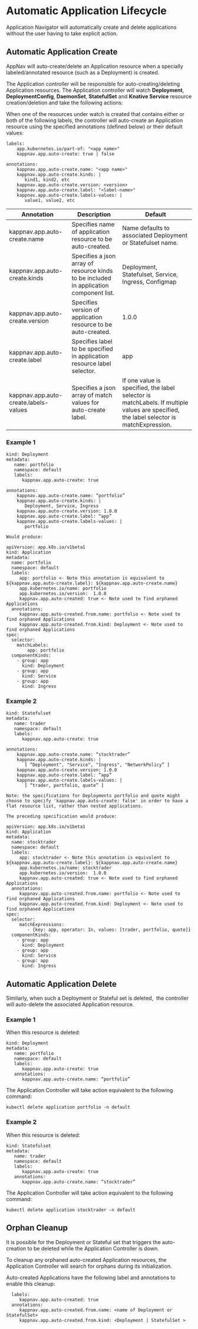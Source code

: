 # Automatic Application Lifecycle

Application Navigator will automatically create and delete applications without the user having to take explicit action.  

## Automatic Application Create

AppNav will auto-create/delete an Application resource when a specially labeled/annotated resource (such as a Deployment) is created.  

The Application controller will be responsible for auto-creating/deleting Application resources. The Application controller will watch **Deployment**, **DeploymentConfig**, **DaemonSet**, **StatefulSet** and **Knative Service** resource creation/deletion and take the following actions:

When one of the resources under watch is created that contains either or both of the following labels, the controller will auto-create an Application resource using the specified annotations (defined below) or their default values:

```
labels:
    app.kubernetes.io/part-of: "<app name>"
    kappnav.app.auto-create: true | false

annotations:
    kappnav.app.auto-create.name: "<app name>"
    kappnav.app.auto-create.kinds: | 
       kind1, kind2, etc
    kappnav.app.auto-create.version: <version>
    kappnav.app.auto-create.label: "<label-name>"
    kappnav.app.auto-create.labels-values: | 
       value1, value2, etc 
```

| Annotation |	Description |	Default |
|------------|--------------|-----------|
| kappnav.app.auto-create.name |  Specifies name of application resource to be auto-created. | Name defaults to associated Deployment or Statefulset name. | 
| kappnav.app.auto-create.kinds | Specifies a json array of resource kinds to be included in application component list. | Deployment, Statefulset, Service, Ingress, Configmap | 
| kappnav.app.auto-create.version	| Specifies version of application resource to be auto-created.	| 1.0.0 | 
| kappnav.app.auto-create.label |	Specifies label to be specified in application resource label selector. |	app |
| kappnav.app.auto-create.labels-values |	Specifies a json array of match values for auto-create label. | If one value is specified, the label selector is matchLabels.  If multiple values are specified, the label selector is matchExpression.  |	Name of associated Deployment or Statefulset. Default is same as associated Deployment or Statefulset name. |


### Example 1

```
kind: Deployment
metadata:
   name: portfolio
   namespace: default
   labels: 
      kappnav.app.auto-create: true

annotations:
    kappnav.app.auto-create.name: “portfolio”
    kappnav.app.auto-create.kinds: | 
       Deployment, Service, Ingress
    kappnav.app.auto-create.version: 1.0.0
    kappnav.app.auto-create.label: “app”
    kappnav.app.auto-create.labels-values: | 
       portfolio

Would produce: 

apiVersion: app.k8s.io/v1beta1
kind: Application
metadata:
  name: portfolio
  namespace: default 
  labels:
     app: portfolio <- Note this annotation is equivalent to ${kappnav.app.auto-create.label}: ${kappnav.app.auto-create.name}
     app.kubernetes.io/name: portfolio
     app.kubernetes.io/version:  1.0.0
     kappnav.app.auto-created: true <- Note used to find orphaned Applications
  annotations: 
     kappnav.app.auto-created.from.name: portfolio <- Note used to find orphaned Applications
     kappnav.app.auto-created.from.kind: Deployment <- Note used to find orphaned Applications
spec:
  selector:
    matchLabels:
        app: portfolio
  componentKinds:
    - group: app
      kind: Deployment
    - group: app
      kind: Service
    - group: app
      kind: Ingress
```

### Example 2

```
kind: Statefulset
metadata:
   name: trader 
   namespace: default
   labels:
      kappnav.app.auto-create: true

annotations:
    kappnav.app.auto-create.name: “stocktrader”
    kappnav.app.auto-create.kinds: | 
       [ “Deployment", "Service", "Ingress", "NetworkPolicy” ]
    kappnav.app.auto-create.version: 1.0.0
    kappnav.app.auto-create.label: “app”
    kappnav.app.auto-create.labels-values: | 
       [ “trader, portfolio, quote” ]

Note: the specifications for Deployments portfolio and quote might choose to specify 'kappnav.app.auto-create: false' in order to have a flat resource list, rather than nested applications. 

The preceding specification would produce: 

apiVersion: app.k8s.io/v1beta1
kind: Application
metadata:
  name: stocktrader 
  namespace: default 
  labels:
     app: stocktrader <- Note this annotation is equivalent to ${kappnav.app.auto-create.label}: ${kappnav.app.auto-create.name}
     app.kubernetes.io/name: stocktrader
     app.kubernetes.io/version:  1.0.0
     kappnav.app.auto-created: true <- Note used to find orphaned Applications
  annotations: 
     kappnav.app.auto-created.from.name: portfolio <- Note used to find orphaned Applications
     kappnav.app.auto-created.from.kind: Deployment <- Note used to find orphaned Applications
spec:
  selector:
     matchExpressions:
        - {key: app, operator: In, values: [trader, portfolio, quote]}
  componentKinds:
    - group: app
      kind: Deployment
    - group: app
      kind: Service
    - group: app
      kind: Ingress
```                 	


## Automatic Application Delete

Similarly, when such a Deployment or Stateful set is deleted,  the controller will auto-delete the associated Application resource.  


### Example 1

When this resource is deleted: 

```
kind: Deployment
metadata:
   name: portfolio
   namespace: default
   labels: 
      kappnav.app.auto-create: true
   annotations:
      kappnav.app.auto-create.name: “portfolio”
```

The Application Controller will take action equivalent to the following command:  

```
kubectl delete application portfolio -n default 
```

### Example 2 

When this resource is deleted:

```
kind: Statefulset 
metadata:
   name: trader 
   namespace: default
   labels: 
      kappnav.app.auto-create: true
   annotations:
      kappnav.app.auto-create.name: “stocktrader”
```

The Application Controller will take action equivalent to the following command:  

```
kubectl delete application stocktrader -n default
```

## Orphan Cleanup 

It is possible for the Deployment or Stateful set that triggers the auto-creation to be deleted while the Application Controller is down. 

To cleanup any orphaned auto-created Application resources,  the Application Controller will search for orphans during its initialization.  

Auto-created Applications have the following label and annotations to enable this cleanup: 

```
  labels: 
     kappnav.app.auto-created: true 
  annotations: 
     kappnav.app.auto-created.from.name: <name of Deployment or StatefulSet>
     kappnav.app.auto-created.from.kind: <Deployment | StatefulSet > 
```
